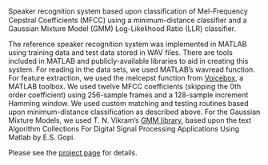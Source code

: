 Speaker recognition system based upon classiﬁcation of Mel-Frequency Cepstral Coefficients (MFCC) using a minimum-distance classifier and a Gaussian Mixture Model (GMM) Log-Likelihood Ratio (LLR) classifier.

The reference speaker recognition system was implemented in MATLAB using training data and test data stored in WAV files. There are tools included in MATLAB and publicly-available libraries to aid in creating this system. For reading in the data sets, we used MATLAB’s wavread function. For feature extraction, we used the melcepst function from [Voicebox](http://www.ee.ic.ac.uk/hp/staff/dmb/voicebox/voicebox.html "Voicebox MATLAB toolbox"), a MATLAB toolbox. We used twelve MFCC coefficients (skipping the 0th order coefficient) using 256-sample frames and a 128-sample increment Hamming window. We used custom matching and testing routines based upon minimum-distance classification as described above. For the Gaussian Mixture Models, we used T. N. Vikram’s [GMM library](http://www.mathworks.com/matlabcentral/fileexchange/18785-gaussian-mixture-model "Gaussian Mixture Model library by T. N. Vikram"), based upon the text Algorithm Collections For Digital Signal Processing Applications Using Matlab by E.S. Gopi.

Please see the [project page](http://codyaray.com/portfolio/speaker-recognition "Speaker Recognition Project Page on CodyARay.com") for details.

